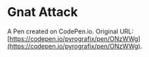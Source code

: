 # Gnat Attack

A Pen created on CodePen.io. Original URL: [https://codepen.io/pyrografix/pen/ONzWWg](https://codepen.io/pyrografix/pen/ONzWWg).


